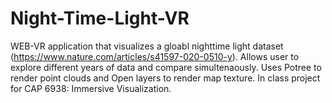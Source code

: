 # Night-Time-Light-VR
WEB-VR application that visualizes a gloabl nighttime light dataset (https://www.nature.com/articles/s41597-020-0510-y). Allows user to explore different years of data and compare simultenaously. Uses Potree to render point clouds and Open layers to render map texture. In class project for CAP 6938: Immersive Visualization.
